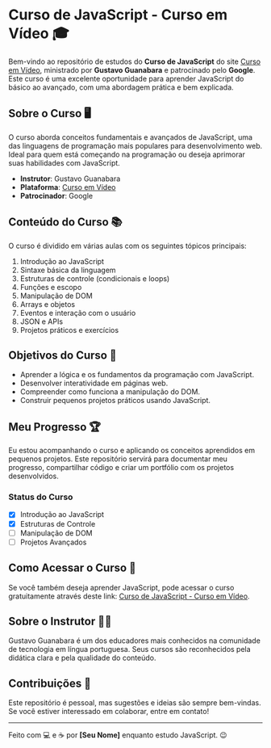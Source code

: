 # Curso de JavaScript - Curso em Vídeo 🎓

Bem-vindo ao repositório de estudos do **Curso de JavaScript** do site [Curso em Vídeo](https://www.cursoemvideo.com/curso/javascript/), ministrado por **Gustavo Guanabara** e patrocinado pelo **Google**. Este curso é uma excelente oportunidade para aprender JavaScript do básico ao avançado, com uma abordagem prática e bem explicada.

## Sobre o Curso 🖥️

O curso aborda conceitos fundamentais e avançados de JavaScript, uma das linguagens de programação mais populares para desenvolvimento web. Ideal para quem está começando na programação ou deseja aprimorar suas habilidades com JavaScript.

- **Instrutor**: Gustavo Guanabara
- **Plataforma**: [Curso em Vídeo](https://www.cursoemvideo.com)
- **Patrocinador**: Google

## Conteúdo do Curso 📚

O curso é dividido em várias aulas com os seguintes tópicos principais:

1. Introdução ao JavaScript
2. Sintaxe básica da linguagem
3. Estruturas de controle (condicionais e loops)
4. Funções e escopo
5. Manipulação de DOM
6. Arrays e objetos
7. Eventos e interação com o usuário
8. JSON e APIs
9. Projetos práticos e exercícios

## Objetivos do Curso 🎯

- Aprender a lógica e os fundamentos da programação com JavaScript.
- Desenvolver interatividade em páginas web.
- Compreender como funciona a manipulação do DOM.
- Construir pequenos projetos práticos usando JavaScript.

## Meu Progresso 🏆

Eu estou acompanhando o curso e aplicando os conceitos aprendidos em pequenos projetos. Este repositório servirá para documentar meu progresso, compartilhar código e criar um portfólio com os projetos desenvolvidos.

### Status do Curso

- [x] Introdução ao JavaScript
- [x] Estruturas de Controle
- [ ] Manipulação de DOM
- [ ] Projetos Avançados

## Como Acessar o Curso 🔗

Se você também deseja aprender JavaScript, pode acessar o curso gratuitamente através deste link: [Curso de JavaScript - Curso em Vídeo](https://www.cursoemvideo.com/curso/javascript/).

## Sobre o Instrutor 👨‍🏫

Gustavo Guanabara é um dos educadores mais conhecidos na comunidade de tecnologia em língua portuguesa. Seus cursos são reconhecidos pela didática clara e pela qualidade do conteúdo.

## Contribuições 🚀

Este repositório é pessoal, mas sugestões e ideias são sempre bem-vindas. Se você estiver interessado em colaborar, entre em contato!

---

Feito com 💻 e ☕ por **[Seu Nome]** enquanto estudo JavaScript. 😉
